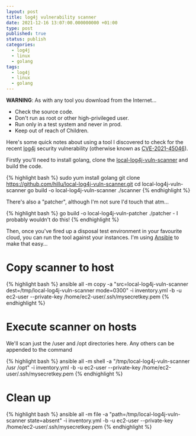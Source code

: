```yaml
---
layout: post
title: log4j vulnerability scanner
date: 2021-12-16 13:07:00.000000000 +01:00
type: post
published: true
status: publish
categories:
  - log4j
  - linux
  - golang
tags:
  - log4j
  - linux
  - golang
---
```

**WARNING**: As with any tool you download from the Internet...
* Check the source code.
* Don't run as root or other high-privileged user.
* Run only in a test system and never in prod.
* Keep out of reach of Children.

Here's some quick notes about using a tool I discovered to check for the recent [log4j](https://logging.apache.org/log4j/2.x/) security vulnerability (otherwise known as [CVE-2021-45046](https://cve.mitre.org/cgi-bin/cvename.cgi?name=CVE-2021-45046)).

Firstly you'll need to install golang, clone the [local-log4j-vuln-scanner](https://github.com/hillu/local-log4j-vuln-scanner) and build the code.

{% highlight bash %}
sudo yum install golang
git clone https://github.com/hillu/local-log4j-vuln-scanner.git
cd local-log4j-vuln-scanner
go build -o local-log4j-vuln-scanner ./scanner
{% endhighlight %}

There's also a "patcher", although I'm not sure I'd touch that atm...

{% highlight bash %}
go build -o local-log4j-vuln-patcher ./patcher - I probably wouldn't do this!
{% endhighlight %}

Then, once you've fired up a disposal test environment in your favourite cloud, you can run the tool against your instances. I'm using [Ansible](https://docs.ansible.com/ansible/latest/index.html) to make that easy...

# Copy scanner to host

{% highlight bash %}
ansible all -m copy -a "src=local-log4j-vuln-scanner dest=/tmp/local-log4j-vuln-scanner mode=0300" -i inventory.yml -b -u ec2-user --private-key /home/ec2-user/.ssh/mysecretkey.pem
{% endhighlight %}

# Execute scanner on hosts

We'll scan just the /user and /opt directories here. Any others can be appended to the command

{% highlight bash %}
ansible all -m shell -a "/tmp/local-log4j-vuln-scanner /usr /opt" -i inventory.yml -b -u ec2-user --private-key /home/ec2-user/.ssh/mysecretkey.pem
{% endhighlight %}

# Clean up

{% highlight bash %}
ansible all -m file -a "path=/tmp/local-log4j-vuln-scanner state=absent" -i inventory.yml -b -u ec2-user --private-key /home/ec2-user/.ssh/mysecretkey.pem
{% endhighlight %}